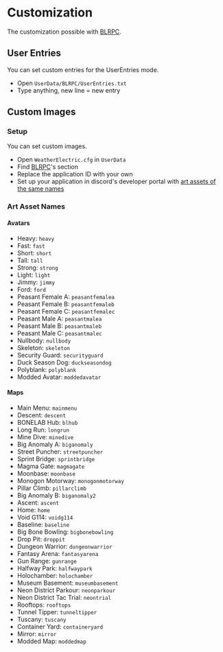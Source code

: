 # Customization
The customization possible with [BLRPC](BLRPC.md).

## User Entries
You can set custom entries for the UserEntries mode.
* Open `UserData/BLRPC/UserEntries.txt`
* Type anything, new line = new entry

## Custom Images
### Setup
You can set custom images.
* Open `WeatherElectric.cfg` in `UserData`
* Find [BLRPC](BLRPC.md)'s section
* Replace the application ID with your own
* Set up your application in discord's developer portal with [art assets of the same names](#art-asset-names)

### Art Asset Names
#### Avatars
* Heavy: `heavy`
* Fast: `fast`
* Short: `short`
* Tall: `tall`
* Strong: `strong`
* Light: `light`
* Jimmy: `jimmy`
* Ford: `ford`
* Peasant Female A: `peasantfemalea`
* Peasant Female B: `peasantfemaleb`
* Peasant Female C: `peasantfemalec`
* Peasant Male A: `peasantmalea`
* Peasant Male B: `peasantmaleb`
* Peasant Male C: `peasantmalec`
* Nullbody: `nullbody`
* Skeleton: `skeleton`
* Security Guard: `securityguard`
* Duck Season Dog: `duckseasondog`
* Polyblank: `polyblank`
* Modded Avatar: `moddedavatar`
#### Maps
* Main Menu: `mainmenu`
* Descent: `descent`
* BONELAB Hub: `blhub`
* Long Run: `longrun`
* Mine Dive: `minedive`
* Big Anomaly A: `biganomaly`
* Street Puncher: `streetpuncher`
* Sprint Bridge: `sprintbridge`
* Magma Gate: `magmagate`
* Moonbase: `moonbase`
* Monogon Motorway: `monogonmotorway`
* Pillar Climb: `pillarclimb`
* Big Anomaly B: `biganomaly2`
* Ascent: `ascent`
* Home: `home`
* Void G114: `voidg114`
* Baseline: `baseline`
* Big Bone Bowling: `bigbonebowling`
* Drop Pit: `droppit`
* Dungeon Warrior: `dungeonwarrior`
* Fantasy Arena: `fantasyarena`
* Gun Range: `gunrange`
* Halfway Park: `halfwaypark`
* Holochamber: `holochamber`
* Museum Basement: `museumbasement`
* Neon District Parkour: `neonparkour`
* Neon District Tac Trial: `neontrial`
* Rooftops: `rooftops`
* Tunnel Tipper: `tunneltipper`
* Tuscany: `tuscany`
* Container Yard: `containeryard`
* Mirror: `mirror`
* Modded Map: `moddedmap`
